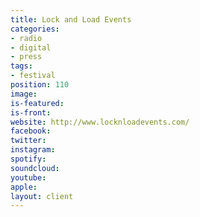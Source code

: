```yaml
---
title: Lock and Load Events
categories:
- radio
- digital
- press
tags:
- festival
position: 110
image: 
is-featured: 
is-front: 
website: http://www.locknloadevents.com/
facebook: 
twitter: 
instagram: 
spotify: 
soundcloud: 
youtube: 
apple: 
layout: client
---
```


